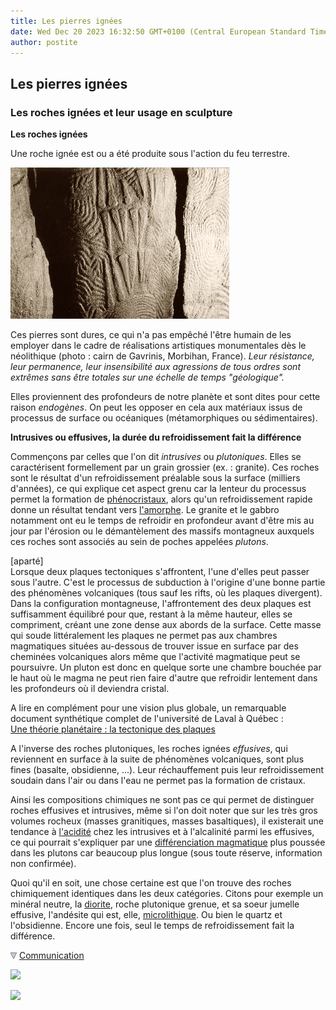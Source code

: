 ```yaml
---
title: Les pierres ignées
date: Wed Dec 20 2023 16:32:50 GMT+0100 (Central European Standard Time)
author: postite
---
```


## Les pierres ignées
### Les roches ignées et leur usage en sculpture
 **Les roches ignées**

Une roche ignée est ou a été produite sous l'action du feu terrestre.

![](images/gavrinis.gif)

Ces pierres sont dures, ce qui n'a pas empêché l'être humain de les employer dans le cadre de réalisations artistiques monumentales dès le néolithique (photo : cairn de Gavrinis, Morbihan, France). _Leur résistance, leur permanence, leur insensibilité aux agressions de tous ordres sont extrêmes sans être totales sur une échelle de temps "géologique"._

Elles proviennent des profondeurs de notre planète et sont dites pour cette raison _endogènes_. On peut les opposer en cela aux matériaux issus de processus de surface ou océaniques (métamorphiques ou sédimentaires).

**Intrusives ou effusives, la durée du refroidissement fait la différence**

Commençons par celles que l'on dit _intrusives_ ou _plutoniques_. Elles se caractérisent formellement par un grain grossier (ex. : granite). Ces roches sont le résultat d'un refroidissement préalable sous la surface (milliers d'années), ce qui explique cet aspect grenu car la lenteur du processus permet la formation de [phénocristaux](phenocristal.html), alors qu'un refroidissement rapide donne un résultat tendant vers [l'amorphe](amorphe.html). Le granite et le gabbro notamment ont eu le temps de refroidir en profondeur avant d'être mis au jour par l'érosion ou le démantèlement des massifs montagneux auxquels ces roches sont associés au sein de poches appelées _plutons_.

\[aparté\]  
Lorsque deux plaques tectoniques s'affrontent, l'une d'elles peut passer sous l'autre. C'est le processus de subduction à l'origine d'une bonne partie des phénomènes volcaniques (tous sauf les rifts, où les plaques divergent). Dans la configuration montagneuse, l'affrontement des deux plaques est suffisamment équilibré pour que, restant à la même hauteur, elles se compriment, créant une zone dense aux abords de la surface. Cette masse qui soude littéralement les plaques ne permet pas aux chambres magmatiques situées au-dessous de trouver issue en surface par des cheminées volcaniques alors même que l'activité magmatique peut se poursuivre. Un pluton est donc en quelque sorte une chambre bouchée par le haut où le magma ne peut rien faire d'autre que refroidir lentement dans les profondeurs où il deviendra cristal.

A lire en complément pour une vision plus globale, un remarquable document synthétique complet de l'université de Laval à Québec :  
[Une théorie planétaire : la tectonique des plaques](http://www2.ggl.ulaval.ca/personnel/bourque/s1/tectonique.pl.html)

A l'inverse des roches plutoniques, les roches ignées _effusives_, qui reviennent en surface à la suite de phénomènes volcaniques, sont plus fines (basalte, obsidienne, ...). Leur réchauffement puis leur refroidissement soudain dans l'air ou dans l'eau ne permet pas la formation de cristaux.

Ainsi les compositions chimiques ne sont pas ce qui permet de distinguer roches effusives et intrusives, même si l'on doit noter que sur les très gros volumes rocheux (masses granitiques, masses basaltiques), il existerait une tendance à [l'acidité](rochesbasiquesacides.html) chez les intrusives et à l'alcalinité parmi les effusives, ce qui pourrait s'expliquer par une [différenciation magmatique](differenciatmagma.html) plus poussée dans les plutons car beaucoup plus longue (sous toute réserve, information non confirmée).

Quoi qu'il en soit, une chose certaine est que l'on trouve des roches chimiquement identiques dans les deux catégories. Citons pour exemple un minéral neutre, la [diorite](autrespierresign.html), roche plutonique grenue, et sa soeur jumelle effusive, l'andésite qui est, elle, [microlithique](microlithe.html). Ou bien le quartz et l'obsidienne. Encore une fois, seul le temps de refroidissement fait la différence.



![](images/flechebas.gif) [Communication](http://www.artrealite.com/annonceurs.htm) 

[![](https://cbonvin.fr/sites/regie.artrealite.com/visuels/campagne1.png)](index-2.html#20131014)

![](https://cbonvin.fr/sites/regie.artrealite.com/visuels/campagne2.png)